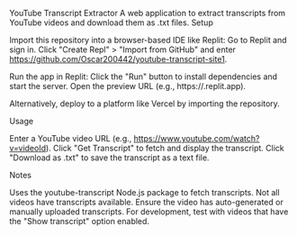 YouTube Transcript Extractor
A web application to extract transcripts from YouTube videos and download them as .txt files.
Setup

Import this repository into a browser-based IDE like Replit:
Go to Replit and sign in.
Click "Create Repl" > "Import from GitHub" and enter https://github.com/Oscar200442/youtube-transcript-site1.


Run the app in Replit:
Click the "Run" button to install dependencies and start the server.
Open the preview URL (e.g., https://<repl-id>.replit.app).


Alternatively, deploy to a platform like Vercel by importing the repository.

Usage

Enter a YouTube video URL (e.g., https://www.youtube.com/watch?v=videoId).
Click "Get Transcript" to fetch and display the transcript.
Click "Download as .txt" to save the transcript as a text file.

Notes

Uses the youtube-transcript Node.js package to fetch transcripts.
Not all videos have transcripts available. Ensure the video has auto-generated or manually uploaded transcripts.
For development, test with videos that have the "Show transcript" option enabled.
